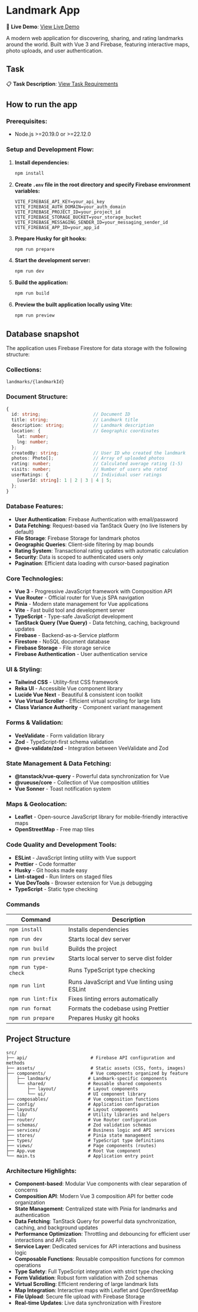 # Landmark App

🚀 **Live Demo**: [View Live Demo]([https://your-demo-url.com](https://landmark-app.vercel.app/))

A modern web application for discovering, sharing, and rating landmarks around the world. Built with Vue 3 and Firebase, featuring interactive maps, photo uploads, and user authentication.

## Task

📋 **Task Description**: [View Task Requirements](https://docs.google.com/document/d/1nCHuBjLxwJvzXHCDFUMZMPh5VyTI4bJj0waSy1RntHk/edit?tab=t.0#heading=h.5dt3hghpa22f)

## How to run the app

### Prerequisites:

- Node.js >=20.19.0 or >=22.12.0

### Setup and Development Flow:

1. **Install dependencies:**

   ```bash
   npm install
   ```
2. **Create `.env` file in the root directory and specify Firebase environment variables:**
   ```env
   VITE_FIREBASE_API_KEY=your_api_key
   VITE_FIREBASE_AUTH_DOMAIN=your_auth_domain
   VITE_FIREBASE_PROJECT_ID=your_project_id
   VITE_FIREBASE_STORAGE_BUCKET=your_storage_bucket
   VITE_FIREBASE_MESSAGING_SENDER_ID=your_messaging_sender_id
   VITE_FIREBASE_APP_ID=your_app_id
   ```

3. **Prepare Husky for git hooks:**

   ```bash
   npm run prepare
   ```

4. **Start the development server:**

   ```bash
   npm run dev
   ```
5. **Build the application:**

   ```bash
   npm run build
   ```

6. **Preview the built application locally using Vite:**

   ```bash
   npm run preview
   ```

## Database snapshot

The application uses Firebase Firestore for data storage with the following structure:

### Collections:

```
landmarks/{landmarkId}
```

### Document Structure:

```typescript
{
  id: string;                    // Document ID
  title: string;                 // Landmark title
  description: string;           // Landmark description
  location: {                    // Geographic coordinates
    lat: number;
    lng: number;
  };
  createdBy: string;             // User ID who created the landmark
  photos: Photo[];               // Array of uploaded photos
  rating: number;                // Calculated average rating (1-5)
  visits: number;                // Number of users who rated
  userRatings: {                 // Individual user ratings
    [userId: string]: 1 | 2 | 3 | 4 | 5;
  };
}
```

### Database Features:

- **User Authentication**: Firebase Authentication with email/password
- **Data Fetching**: Request-based via TanStack Query (no live listeners by default)
- **File Storage**: Firebase Storage for landmark photos
- **Geographic Queries**: Client-side filtering by map bounds
- **Rating System**: Transactional rating updates with automatic calculation
- **Security**: Data is scoped to authenticated users only
- **Pagination**: Efficient data loading with cursor-based pagination

### Core Technologies:

- **Vue 3** - Progressive JavaScript framework with Composition API
- **Vue Router** - Official router for Vue.js SPA navigation
- **Pinia** - Modern state management for Vue applications
- **Vite** - Fast build tool and development server
- **TypeScript** - Type-safe JavaScript development
- **TanStack Query (Vue Query)** - Data fetching, caching, background updates
- **Firebase** - Backend-as-a-Service platform
- **Firestore** - NoSQL document database
- **Firebase Storage** - File storage service
- **Firebase Authentication** - User authentication service

### UI & Styling:

- **Tailwind CSS** - Utility-first CSS framework
- **Reka UI** - Accessible Vue component library
- **Lucide Vue Next** - Beautiful & consistent icon toolkit
- **Vue Virtual Scroller** - Efficient virtual scrolling for large lists
- **Class Variance Authority** - Component variant management

### Forms & Validation:

- **VeeValidate** - Form validation library
- **Zod** - TypeScript-first schema validation
- **@vee-validate/zod** - Integration between VeeValidate and Zod

### State Management & Data Fetching:

- **@tanstack/vue-query** - Powerful data synchronization for Vue
- **@vueuse/core** - Collection of Vue composition utilities
- **Vue Sonner** - Toast notification system

### Maps & Geolocation:

- **Leaflet** - Open-source JavaScript library for mobile-friendly interactive maps
- **OpenStreetMap** - Free map tiles

### Code Quality and Development Tools:

- **ESLint** - JavaScript linting utility with Vue support
- **Prettier** - Code formatter
- **Husky** - Git hooks made easy
- **Lint-staged** - Run linters on staged files
- **Vue DevTools** - Browser extension for Vue.js debugging
- **TypeScript** - Static type checking

### Commands

| Command              | Description                                  |
| -------------------- | -------------------------------------------- |
| `npm install`        | Installs dependencies                        |
| `npm run dev`        | Starts local dev server                      |
| `npm run build`      | Builds the project                           |
| `npm run preview`    | Starts local server to serve dist folder     |
| `npm run type-check` | Runs TypeScript type checking                |
| `npm run lint`       | Runs JavaScript and Vue linting using ESLint |
| `npm run lint:fix`   | Fixes linting errors automatically           |
| `npm run format`     | Formats the codebase using Prettier          |
| `npm run prepare`    | Prepares Husky git hooks                     |

## Project Structure

```
src/
├── api/                        # Firebase API configuration and methods
├── assets/                     # Static assets (CSS, fonts, images)
├── components/                 # Vue components organized by feature
│   ├── landmark/              # Landmark-specific components
│   └── shared/                # Reusable shared components
│       ├── layout/            # Layout components
│       └── ui/                # UI component library
├── composables/               # Vue composition functions
├── config/                    # Application configuration
├── layouts/                   # Layout components
├── lib/                       # Utility libraries and helpers
├── router/                    # Vue Router configuration
├── schemas/                   # Zod validation schemas
├── services/                  # Business logic and API services
├── stores/                    # Pinia state management
├── types/                     # TypeScript type definitions
├── views/                     # Page components (routes)
├── App.vue                    # Root Vue component
└── main.ts                    # Application entry point
```

### Architecture Highlights:

- **Component-based**: Modular Vue components with clear separation of concerns
- **Composition API**: Modern Vue 3 composition API for better code organization
- **State Management**: Centralized state with Pinia for landmarks and authentication
- **Data Fetching**: TanStack Query for powerful data synchronization, caching, and background updates
- **Performance Optimization**: Throttling and debouncing for efficient user interactions and API calls
- **Service Layer**: Dedicated services for API interactions and business logic
- **Composable Functions**: Reusable composition functions for common operations
- **Type Safety**: Full TypeScript integration with strict type checking
- **Form Validation**: Robust form validation with Zod schemas
- **Virtual Scrolling**: Efficient rendering of large landmark lists
- **Map Integration**: Interactive maps with Leaflet and OpenStreetMap
- **File Upload**: Secure file upload with Firebase Storage
- **Real-time Updates**: Live data synchronization with Firestore
